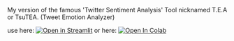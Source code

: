 My version of the famous 'Twitter Sentiment Analysis' Tool nicknamed T.E.A or TsuTEA. (Tweet Emotion Analyzer)

use here: [![Open in Streamlit](https://static.streamlit.io/badges/streamlit_badge_black_white.svg)](http://www.tsunami.ml)
or here: [![Open In Colab](https://colab.research.google.com/assets/colab-badge.svg)](https://colab.research.google.com/github/tsunamifi/Tsunamifi-s-Tweet-Emotion-Analyzer/blob/main/tsunamifis_twittr_sentiment_analysis_botv1.ipynb) 
